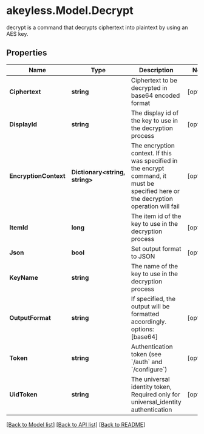 # akeyless.Model.Decrypt
decrypt is a command that decrypts ciphertext into plaintext by using an AES key.

## Properties

Name | Type | Description | Notes
------------ | ------------- | ------------- | -------------
**Ciphertext** | **string** | Ciphertext to be decrypted in base64 encoded format | [optional] 
**DisplayId** | **string** | The display id of the key to use in the decryption process | [optional] 
**EncryptionContext** | **Dictionary&lt;string, string&gt;** | The encryption context. If this was specified in the encrypt command, it must be specified here or the decryption operation will fail | [optional] 
**ItemId** | **long** | The item id of the key to use in the decryption process | [optional] 
**Json** | **bool** | Set output format to JSON | [optional] 
**KeyName** | **string** | The name of the key to use in the decryption process | 
**OutputFormat** | **string** | If specified, the output will be formatted accordingly. options: [base64] | [optional] 
**Token** | **string** | Authentication token (see &#x60;/auth&#x60; and &#x60;/configure&#x60;) | [optional] 
**UidToken** | **string** | The universal identity token, Required only for universal_identity authentication | [optional] 

[[Back to Model list]](../README.md#documentation-for-models) [[Back to API list]](../README.md#documentation-for-api-endpoints) [[Back to README]](../README.md)

